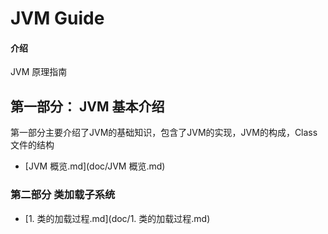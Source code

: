 # JVM Guide

#### 介绍
JVM 原理指南



## 第一部分： JVM 基本介绍

第一部分主要介绍了JVM的基础知识，包含了JVM的实现，JVM的构成，Class 文件的结构

*  [JVM 概览.md](doc/JVM 概览.md) 

  

### 第二部分 类加载子系统

*  [1. 类的加载过程.md](doc/1. 类的加载过程.md) 




